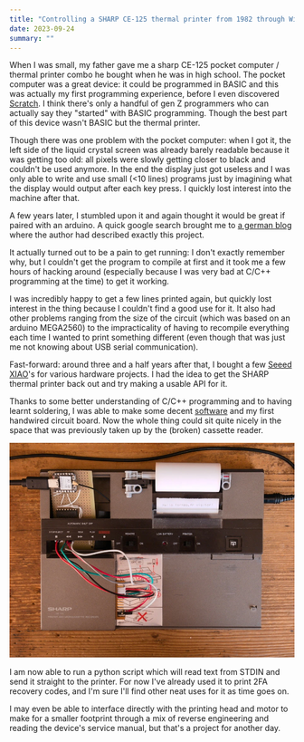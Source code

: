 ```yaml
---
title: "Controlling a SHARP CE-125 thermal printer from 1982 through WiFi"
date: 2023-09-24
summary: ""
---
```


When I was small, my father gave me a sharp CE-125 pocket computer / thermal printer combo he bought when he was in high school. The pocket computer was a great device: it could be programmed in BASIC and this was actually my first programming experience, before I even discovered [Scratch](https://scratch.mit.edu). I think there's only a handful of gen Z programmers who can actually say they "started" with BASIC programming. Though the best part of this device wasn't BASIC but the thermal printer.

Though there was one problem with the pocket computer: when I got it, the left side of the liquid crystal screen was already barely readable because it was getting too old: all pixels were slowly getting closer to black and couldn't be used anymore. In the end the display just got useless and I was only able to write and use small (<10 lines) programs just by imagining what the display would output after each key press. I quickly lost interest into the machine after that.

A few years later, I stumbled upon it and again thought it would be great if paired with an arduino. A quick google search brought me to [a german blog](http://www.cavefischer.at/spc/html/CE-125_Print-to.html) where the author had described exactly this project.

It actually turned out to be a pain to get running: I don't exactly remember why, but I couldn't get the program to compile at first and it took me a few hours of hacking around (especially because I was very bad at C/C++ programming at the time) to get it working.

I was incredibly happy to get a few lines printed again, but quickly lost interest in the thing because I couldn't find a good use for it. It also had other problems ranging from the size of the circuit (which was based on an arduino MEGA2560) to the impracticality of having to recompile everything each time I wanted to print something different (even though that was just me not knowing about USB serial communication).

Fast-forward: around three and a half years after that, I bought a few [Seeed XIAO](https://wiki.seeedstudio.com/XIAO_ESP32C3_Getting_Started/)'s for various hardware projects. I had the idea to get the SHARP thermal printer back out and try making a usable API for it.

Thanks to some better understanding of C/C++ programming and to having learnt soldering, I was able to make some decent [software](https://github.com/tarneaux/sharp-ce-125-esp) and my first handwired circuit board. Now the whole thing could sit quite nicely in the space that was previously taken up by the (broken) cassette reader.

![The sharp CE-125 thermal printer with the circuit board in the cassette reader's cutout](./printer.webp)

I am now able to run a python script which will read text from STDIN and send it straight to the printer. For now I've already used it to print 2FA recovery codes, and I'm sure I'll find other neat uses for it as time goes on.

I may even be able to interface directly with the printing head and motor to make for a smaller footprint through a mix of reverse engineering and reading the device's service manual, but that's a project for another day.
